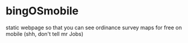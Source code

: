 # bingOSmobile
static webpage so that you can see ordinance survey maps for free on mobile (shh, don't tell mr Jobs)
